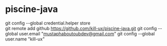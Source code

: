 # piscine-java

git config --global credential.helper store            
git remote add github https://github.com/kill-ux/piscine-java.git
git config --global user.email "mustaphaboutoubdev@gmail.com"
git config --global user.name "kill-ux"